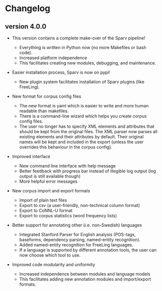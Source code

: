 # Changelog

## version 4.0.0

- This version contains a complete make-over of the Sparv pipeline!
  - Everything is written in Python now (no more Makefiles or bash code).
  - Increased platform independence
  - This facilitates creating new modules, debugging, and maintenance.

- Easier installation process, Sparv is now on pypi!
  - New plugin system facilitates installation of Sparv plugins (like FreeLing).

- New format for corpus config files
  - The new format is yaml which is easier to write and more human readable than makefiles.
  - There is a command-line wizard which helps you create corpus config files.
  - The user no longer has to specify XML elements and attributes that should be kept from the original files. The  XML parser now parses all existing elements and their attributes by default. Their original names will be kept and included in the export (unless the user overrides this behaviour in the corpus config).

- Improved interface
  - New command line interface with help message
  - Better feedback with progress bar instead of illegible log output (log output is still available though)
  - More helpful error messages

- New corpus import and export formats
  - Import of plain text files
  - Export to csv (a user-friendly, non-technical column format)
  - Export to CoNNL-U format
  - Export to corpus statistics (word frequency lists)

- Better support for annotating other (i.e. non-Swedish) languages
  - Integrated Stanford Parser for English analysis (POS-tags, baseforms, dependency parsing, named-entity recognition).
  - Added named-entity recognition for FreeLing languages.
  - If a language is supported by different annotation tools, the user can now choose which tool to use.

- Improved code modularity and uniformity
  - Increased independence between modules and language models
  - This facilitates adding new annotation modules and import/export formats.
